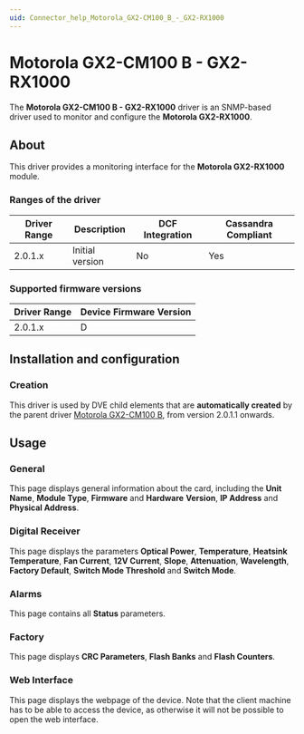```yaml
---
uid: Connector_help_Motorola_GX2-CM100_B_-_GX2-RX1000
---
```


# Motorola GX2-CM100 B - GX2-RX1000

The **Motorola GX2-CM100 B - GX2-RX1000** driver is an SNMP-based driver used to monitor and configure the **Motorola GX2-RX1000**.

## About

This driver provides a monitoring interface for the **Motorola GX2-RX1000** module.

### Ranges of the driver

| **Driver Range** | **Description** | **DCF Integration** | **Cassandra Compliant** |
|------------------|-----------------|---------------------|-------------------------|
| 2.0.1.x          | Initial version | No                  | Yes                     |

### Supported firmware versions

| **Driver Range** | **Device Firmware Version** |
|------------------|-----------------------------|
| 2.0.1.x          | D                           |

## Installation and configuration

### Creation

This driver is used by DVE child elements that are **automatically created** by the parent driver [Motorola GX2-CM100 B](xref:Connector_help_Motorola_GX2-CM100_B), from version 2.0.1.1 onwards.

## Usage

### General

This page displays general information about the card, including the **Unit Name**, **Module Type**, **Firmware** and **Hardware** **Version**, **IP Address** and **Physical Address**.

### Digital Receiver

This page displays the parameters **Optical Power**, **Temperature**, **Heatsink Temperature**, **Fan Current**, **12V Current**, **Slope**, **Attenuation**, **Wavelength**, **Factory Default**, **Switch Mode Threshold** and **Switch Mode**.

### Alarms

This page contains all **Status** parameters.

### Factory

This page displays **CRC Parameters**, **Flash Banks** and **Flash Counters**.

### Web Interface

This page displays the webpage of the device. Note that the client machine has to be able to access the device, as otherwise it will not be possible to open the web interface.
